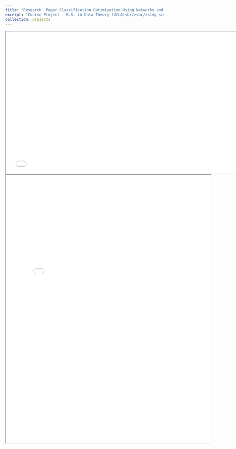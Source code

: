 ```yaml
---
title: "Research  Paper Classification Optimization Using Networks and NLP"
excerpt: "Course Project - B.S. in Data Theory (UCLA)<br/><br/><img src='/images/arxiv_optimization.png' style='box-shadow: 10px 10px 20px rgba(0, 0, 0, 0.3);'>"
collection: projects
---
```


<iframe src="/files/M156_presentation.pdf" width="750" height="450"></iframe>

<iframe src="/files/M156_report.pdf" width="650" height="850"></iframe>